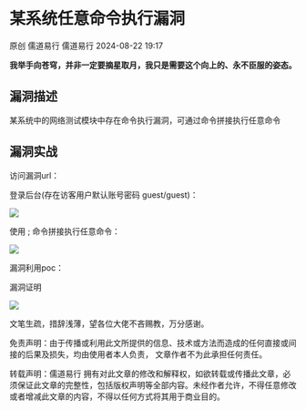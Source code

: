 #  某系统任意命令执行漏洞   
原创 儒道易行  儒道易行   2024-08-22 19:17  
  
**我举手向苍穹，并非一定要摘星取月，我只是需要这个向上的、永不臣服的姿态。**  
## 漏洞描述  
  
某系统中的网络测试模块中存在命令执行漏洞，可通过命令拼接执行任意命令  
## 漏洞实战  
  
访问漏洞url：  
  
登录后台(存在访客用户默认账号密码 guest/guest)：  
  
![](https://mmbiz.qpic.cn/mmbiz_png/v94hWOZcBpwApNvI7uAkv83bjwCadsLyQCibZAdUUVJ9BhrwtZxK13sywXcwGNctjHWaRx970NlXroibbABvsY9A/640?wx_fmt=png&from=appmsg "")  
  
使用 ; 命令拼接执行任意命令：  
  
![](https://mmbiz.qpic.cn/mmbiz_png/v94hWOZcBpwApNvI7uAkv83bjwCadsLyoVfHxDsicRshZ4lw03pe5icSWLrNvUFJaf4R7Q5JeJOvWsK3LAg9cRibw/640?wx_fmt=png&from=appmsg "")  
  
漏洞利用poc：  
  
漏洞证明  
  
![](https://mmbiz.qpic.cn/mmbiz_png/v94hWOZcBpwApNvI7uAkv83bjwCadsLyW0mvR3DL4oTXvWbaxtYYFAwQwMo7bsOqNefJwn4m7iafhKFy7SatyRg/640?wx_fmt=png&from=appmsg "")  
  
文笔生疏，措辞浅薄，望各位大佬不吝赐教，万分感谢。  
  
免责声明：由于传播或利用此文所提供的信息、技术或方法而造成的任何直接或间接的后果及损失，均由使用者本人负责， 文章作者不为此承担任何责任。  
  
转载声明：儒道易行 拥有对此文章的修改和解释权，如欲转载或传播此文章，必须保证此文章的完整性，包括版权声明等全部内容。未经作者允许，不得任意修改或者增减此文章的内容，不得以任何方式将其用于商业目的。  
  
```
```  
  
  
  
